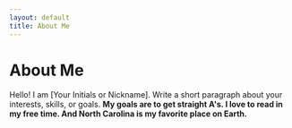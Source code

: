 ```yaml
---
layout: default
title: About Me
---
```

# About Me
Hello! I am [Your Initials or Nickname].
Write a short paragraph about your interests, skills, or goals.
**My goals are to get straight A's. I love to read in my free time. And North Carolina is my favorite place on Earth.**
